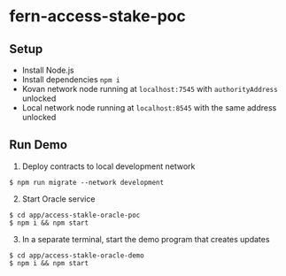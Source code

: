 # fern-access-stake-poc

## Setup
- Install Node.js
- Install dependencies `npm i`
- Kovan network node running at `localhost:7545` with `authorityAddress` unlocked
- Local network node running at `localhost:8545` with the same address unlocked

## Run Demo
1. Deploy contracts to local development network
```
$ npm run migrate --network development
```
2. Start Oracle service
```
$ cd app/access-stakle-oracle-poc
$ npm i && npm start
```
3. In a separate terminal, start the demo program that creates updates
```
$ cd app/access-stakle-oracle-demo
$ npm i && npm start
```